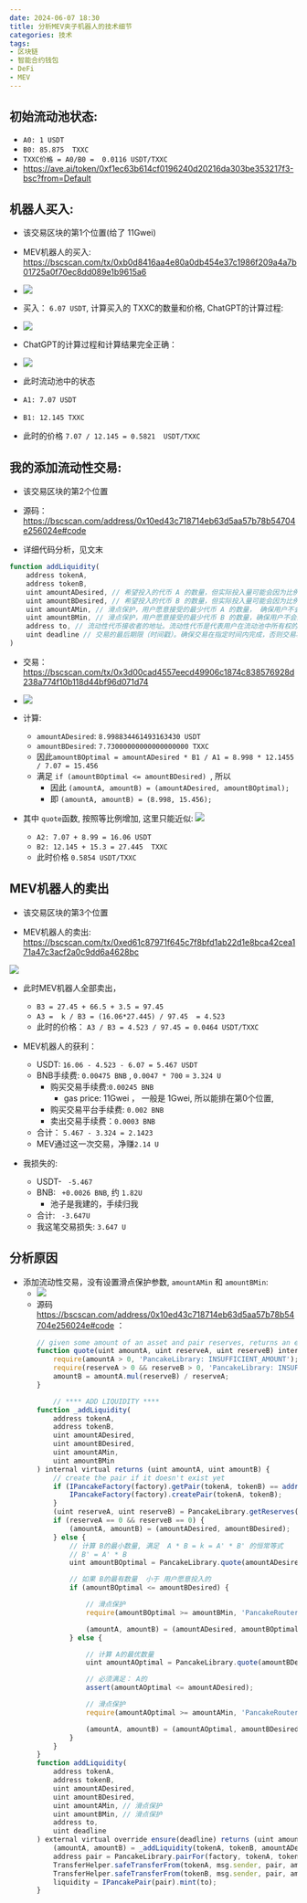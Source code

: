 ```yaml
---
date: 2024-06-07 18:30
title: 分析MEV夹子机器人的技术细节
categories: 技术
tags:
- 区块链
- 智能合约钱包
- DeFi
- MEV
---
```



## 初始流动池状态:
  - `A0: 1 USDT`
  - `B0: 85.875  TXXC`
  - `TXXC价格 = A0/B0 =  0.0116 USDT/TXXC`
  - https://ave.ai/token/0xf1ec63b614cf0196240d20216da303be353217f3-bsc?from=Default


## 机器人买入:
  - 该交易区块的第1个位置(给了 11Gwei)

  - MEV机器人的买入: https://bscscan.com/tx/0xb0d8416aa4e80a0db454e37c1986f209a4a7b01725a0f70ec8dd089e1b9615a6

  - ![](https://raw.githubusercontent.com/youngqqcn/repo4picgo/master/img/截图_2024-06-07_12-20-57.png)

  - 买入： `6.07 USDT`, 计算买入的 TXXC的数量和价格, ChatGPT的计算过程:
  - ![](https://raw.githubusercontent.com/youngqqcn/repo4picgo/master/img/截图2024-06-07_15-14-29.png)
  - ChatGPT的计算过程和计算结果完全正确：
  - ![](https://raw.githubusercontent.com/youngqqcn/repo4picgo/master/img/截图_2024-06-07_15-17-35.png)


  - 此时流动池中的状态
  - `A1: 7.07 USDT`
  - `B1: 12.145 TXXC`
  - 此时的价格 `7.07 / 12.145 = 0.5821  USDT/TXXC`


## 我的添加流动性交易:
- 该交易区块的第2个位置

- 源码： https://bscscan.com/address/0x10ed43c718714eb63d5aa57b78b54704e256024e#code
- 详细代码分析，见文末
```js
function addLiquidity(
    address tokenA,
    address tokenB,
    uint amountADesired, // 希望投入的代币 A 的数量，但实际投入量可能会因为比例调整而不同
    uint amountBDesired, // 希望投入的代币 B 的数量，但实际投入量可能会因为比例调整而不同
    uint amountAMin, // 滑点保护，用户愿意接受的最少代币 A 的数量， 确保用户不会因为价格波动而损失太多代币A
    uint amountBMin, // 滑点保护，用户愿意接受的最少代币 B 的数量，确保用户不会因为价格波动而损失太多代币B
    address to, // 流动性代币接收者的地址。流动性代币是代表用户在流动池中所有权的代币。
    uint deadline // 交易的最后期限（时间戳）。确保交易在指定时间内完成，否则交易将被取消。
)
```


- 交易： https://bscscan.com/tx/0x3d00cad4557eecd49906c1874c838576928d238a774f10b118d44bf96d071d74

- ![](https://raw.githubusercontent.com/youngqqcn/repo4picgo/master/img/截图_2024-06-07_12-28-37.png)

- 计算:
  - `amountADesired`: `8.998834461493163430 USDT`
  - `amountBDesired`: `7.73000000000000000000 TXXC`
  - 因此`amountBOptimal = amountADesired * B1 / A1 = 8.998 * 12.1455 / 7.07 = 15.456`
  - 满足 `if (amountBOptimal <= amountBDesired) `, 所以
    - 因此 `(amountA, amountB) = (amountADesired, amountBOptimal);`
    - 即 `(amountA, amountB) = (8.998, 15.456);`

- 其中 `quote`函数, 按照等比例增加, 这里只能近似:
   ![](https://raw.githubusercontent.com/youngqqcn/repo4picgo/master/img/截图_2024-06-07_18-35-24.png)

  -  `A2: 7.07 + 8.99 = 16.06 USDT`
  - `B2: 12.145 + 15.3 = 27.445  TXXC`
  - 此时价格  `0.5854 USDT/TXXC`




## MEV机器人的卖出
- 该交易区块的第3个位置

- MEV机器人的卖出: https://bscscan.com/tx/0xed61c87971f645c7f8bfd1ab22d1e8bca42cea171a47c3acf2a0c9dd6a4628bc

![](https://raw.githubusercontent.com/youngqqcn/repo4picgo/master/img/截图_2024-06-07_12-29-28.png)


- 此时MEV机器人全部卖出，
  - `B3 = 27.45 + 66.5 + 3.5 = 97.45`
  - `A3 =  k / B3 = (16.06*27.445) / 97.45  = 4.523`
  - 此时的价格： `A3 / B3 = 4.523 / 97.45 = 0.0464 USDT/TXXC`


- MEV机器人的获利：
  - USDT: `16.06 - 4.523 - 6.07 = 5.467 USDT`
  - BNB手续费: `0.00475 BNB` , `0.0047 * 700` = `3.324 U`
    - 购买交易手续费:`0.00245 BNB`
      - gas price: 11Gwei ， 一般是 1Gwei, 所以能排在第0个位置,
    - 购买交易平台手续费: `0.002 BNB`
    - 卖出交易手续费：`0.0003 BNB`
  - 合计： `5.467 - 3.324 = 2.1423`
  - MEV通过这一次交易，净赚`2.14 U`

- 我损失的:
  - USDT- ` -5.467`
  - BNB: ` +0.0026 BNB`, 约 `1.82U`
    - 池子是我建的，手续归我
  - 合计: ` -3.647U`
  - 我这笔交易损失: `3.647 U`



## 分析原因

- 添加流动性交易，没有设置滑点保护参数, `amountAMin` 和  `amountBMin`:
  - ![](https://raw.githubusercontent.com/youngqqcn/repo4picgo/master/img/截图2024-06-07_15-27-05.png)
  - 源码 https://bscscan.com/address/0x10ed43c718714eb63d5aa57b78b54704e256024e#code ：
    ```js
    // given some amount of an asset and pair reserves, returns an equivalent amount of the other asset
    function quote(uint amountA, uint reserveA, uint reserveB) internal pure returns (uint amountB) {
        require(amountA > 0, 'PancakeLibrary: INSUFFICIENT_AMOUNT');
        require(reserveA > 0 && reserveB > 0, 'PancakeLibrary: INSUFFICIENT_LIQUIDITY');
        amountB = amountA.mul(reserveB) / reserveA;
    }

        // **** ADD LIQUIDITY ****
    function _addLiquidity(
        address tokenA,
        address tokenB,
        uint amountADesired,
        uint amountBDesired,
        uint amountAMin,
        uint amountBMin
    ) internal virtual returns (uint amountA, uint amountB) {
        // create the pair if it doesn't exist yet
        if (IPancakeFactory(factory).getPair(tokenA, tokenB) == address(0)) {
            IPancakeFactory(factory).createPair(tokenA, tokenB);
        }
        (uint reserveA, uint reserveB) = PancakeLibrary.getReserves(factory, tokenA, tokenB);
        if (reserveA == 0 && reserveB == 0) {
            (amountA, amountB) = (amountADesired, amountBDesired);
        } else {
            // 计算 B的最小数量, 满足  A * B = k = A' * B' 的恒常等式
            // B' = A' * B
            uint amountBOptimal = PancakeLibrary.quote(amountADesired, reserveA, reserveB);

            // 如果 B的最有数量  小于 用户愿意投入的
            if (amountBOptimal <= amountBDesired) {

                // 滑点保护
                require(amountBOptimal >= amountBMin, 'PancakeRouter: INSUFFICIENT_B_AMOUNT');

                (amountA, amountB) = (amountADesired, amountBOptimal);
            } else {

                // 计算 A的最优数量
                uint amountAOptimal = PancakeLibrary.quote(amountBDesired, reserveB, reserveA);

                // 必须满足： A的
                assert(amountAOptimal <= amountADesired);

                // 滑点保护
                require(amountAOptimal >= amountAMin, 'PancakeRouter: INSUFFICIENT_A_AMOUNT');

                (amountA, amountB) = (amountAOptimal, amountBDesired);
            }
        }
    }
    function addLiquidity(
        address tokenA,
        address tokenB,
        uint amountADesired,
        uint amountBDesired,
        uint amountAMin, // 滑点保护
        uint amountBMin, // 滑点保护
        address to,
        uint deadline
    ) external virtual override ensure(deadline) returns (uint amountA, uint amountB, uint liquidity) {
        (amountA, amountB) = _addLiquidity(tokenA, tokenB, amountADesired, amountBDesired, amountAMin, amountBMin);
        address pair = PancakeLibrary.pairFor(factory, tokenA, tokenB);
        TransferHelper.safeTransferFrom(tokenA, msg.sender, pair, amountA);
        TransferHelper.safeTransferFrom(tokenB, msg.sender, pair, amountB);
        liquidity = IPancakePair(pair).mint(to);
    }
  ```


